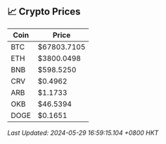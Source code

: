 ## 📈 Crypto Prices

| Coin | Price |
| ---- | ----- |
| BTC | $67803.7105 |
| ETH | $3800.0498 |
| BNB | $598.5250 |
| CRV | $0.4962 |
| ARB | $1.1733 |
| OKB | $46.5394 |
| DOGE | $0.1651 |

_Last Updated: 2024-05-29 16:59:15.104 +0800 HKT_